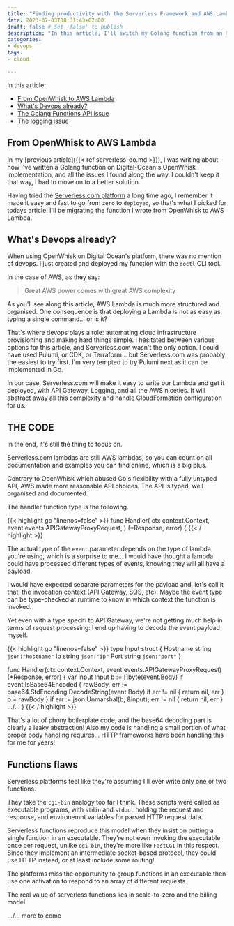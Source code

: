 ```yaml
---
title: "Finding productivity with the Serverless Framework and AWS Lambda"
date: 2023-07-03T08:31:43+07:00
draft: false # Set 'false' to publish
description: "In this article, I'll switch my Golang function from an OpenWhisk implementation to the Serverless Framework and AWS Lambda"
categories:
- devops
tags:
- cloud

---
```


In this article:

- [From OpenWhisk to AWS Lambda](#from-openwhisk-to-aws-lambda)
- [What's Devops already?](#whats-devops-already)
- [The Golang Functions API issue](#the-golang-functions-api-issue)
- [The logging issue](#the-logging-issue)


## From OpenWhisk to AWS Lambda

In my [previous article]({{< ref serverless-do.md >}}), I was writing about how I've written a Golang function on Digital-Ocean's OpenWhisk implementation, and all the issues I found along the way. I couldn't keep it that way, I had to move on to a better solution.

Having tried the [Serverless.com platform](https://www.serverless.com) a long time ago, I remember it made it easy and fast to go from `zero` to `deployed`, so that's what I picked for todays article: I'll be migrating the function I wrote from OpenWhisk to AWS Lambda.

## What's Devops already?

When using OpenWhisk on Digital Ocean's platform, there was no mention of devops. I just created and deployed my function with the `doctl` CLI tool.

In the case of AWS, as they say:

>Great AWS power comes with great AWS complexity

As you'll see along this article, AWS Lambda is much more structured and organised. One consequence is that deploying a Lambda is not as easy as typing a single command... or is it?

That's where devops plays a role: automating cloud infrastructure provisioning and making hard things simple. I hesitated between various options for this article, and Serverless.com wasn't the only option. I could have used Pulumi, or CDK, or Terraform... but Serverless.com was probably the easiest to try first.
I'm very tempted to try Pulumi next as it can be implemented in Go.

In our case, Serverless.com will make it easy to write our Lambda and get it deployed, with API Gateway, Logging, and all the AWS niceties. It will abstract away all this complexity and handle CloudFormation configuration for us.

## THE CODE

In the end, it's still the thing to focus on. 

Serverless.com lambdas are still AWS lambdas, so you can count on all documentation and examples you can find online, which is a big plus.

Contrary to OpenWhisk which abused Go's flexibility with a fully untyped API, AWS made more reasonable API choices. The API is typed, well organised and documented.

The handler function type is the following.

{{< highlight go "linenos=false" >}}
func Handler(
	ctx context.Context, 
	event events.APIGatewayProxyRequest,
) (*Response, error) {
{{< / highlight >}}

The actual type of the `event` parameter depends on the type of lambda you're using, which is a surprise to me... I would have thought a lambda could have processed different types of events, knowing they will all have a payload. 

I would have expected separate parameters for the payload and, let's call it that, the invocation context (API Gateway, SQS, etc). Maybe the event type can be type-checked at runtime to know in which context the function is invoked.

Yet even with a type specifi to API Gateway, we're not getting much help in terms of request processing: I end up having to decode the event payload myself.

{{< highlight go "linenos=false" >}}
type Input struct {
	Hostname string `json:"hostname"`
	Ip       string `json:"ip"`
	Port     string `json:"port"`
}

func Handler(ctx context.Context, event events.APIGatewayProxyRequest) (*Response, error) {
	var input Input
	b := []byte(event.Body)
	if event.IsBase64Encoded {
		rawBody, err := base64.StdEncoding.DecodeString(event.Body)
		if err != nil {
			return nil, err
		}
		b = rawBody
	}
	if err := json.Unmarshal(b, &input); err != nil {
		return nil, err
	}
	.../...
}
{{< / highlight >}}

That's a lot of phony boilerplate code, and the base64 decoding part is clearly a leaky abstraction! Also my code is handling a small portion of what proper body handling requires... HTTP frameworks have been handling this for me for years!

## Functions flaws

Serverless platforms feel like they're assuming I'll ever write only one or two functions. 

They take the `cgi-bin` analogy too far I think. These scripts were called as executable programs, with `stdin` and `stdout` holding the request and response, and environemnt variables for parsed HTTP request data.

Serverless functions reproduce this model when they insist on putting a single function in an executable. They're not even invoking the executable once per request, unlike `cgi-bin`, they're more like `FastCGI` in this respect. Since they implement an intermediate socket-based protocol, they could use HTTP instead, or at least include some routing!

The platforms miss the opportunity to group functions in an executable then use one activation to respond to an array of different requests.

The real value of serverless functions lies in scale-to-zero and the billing model.

.../... more to come